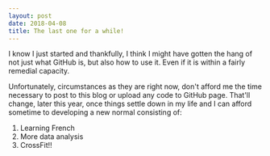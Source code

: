```yaml
---
layout: post
date: 2018-04-08
title: The last one for a while!
---
```


I know I just started and thankfully, I think I might have gotten the hang of not just what GitHub is, but also how to use it. Even if it is within a fairly remedial capacity. 

Unfortunately, circumstances as they are right now, don't afford me the time necessary to post to this blog or upload any code to GitHub page. That'll change, later this year, once things settle down in my life and I can afford sometime to developing a new normal consisting of:

1. Learning French
2. More data analysis
3. CrossFit!!
